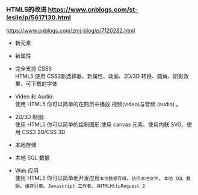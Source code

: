 ### HTML5的改进  https://www.cnblogs.com/st-leslie/p/5617130.html 

https://www.cnblogs.com/zmj-blog/p/7120282.html
* 新元素

* 新属性

* 完全支持 CSS3   
HTML5 使用 CSS3新选择器、新属性、动画、2D/3D 转换、圆角、阴影效果、可下载的字体

* Video 和 Audio:  
使用 HTML5 你可以简单的在网页中播放 视频(video)与音频 (audio) 。

* 2D/3D 制图:   
使用 HTML5 你可以简单的绘制图形:使用 canvas 元素、使用内联 SVG、使用 CSS3 2D/CSS 3D

* 本地存储

* 本地 SQL 数据

* Web 应用  
使用 HTML5 你可以简单地开发应用`本地数据存储`、`访问本地文件`、`本地 SQL 数据`、`缓存引用`、`Javascript 工作者`、`XHTMLHttpRequest 2`